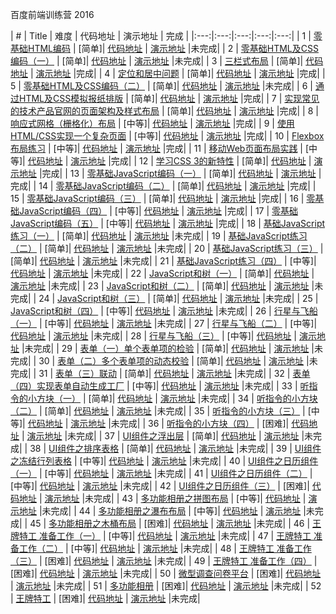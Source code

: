 百度前端训练营 2016 


| # | Title | 难度 | 代码地址 | 演示地址 | 完成 |
|:---:|:---:|:---:|:---:|:---:|
| 1 | [零基础HTML编码](http://ife.baidu.com/task/detail?taskId=1) | [简单]| [代码地址](https://github.com/Blet/ife/tree/gh-pages/2016/task1) | [演示地址](http://blet.github.io/ife/2016/task1) |未完成|
| 2 | [零基础HTML及CSS编码（一）](http://ife.baidu.com/task/detail?taskId=2) | [简单]| [代码地址](https://github.com/Blet/ife/tree/gh-pages/2016/task2) | [演示地址](http://blet.github.io/ife/2016/task2) |未完成|
| 3 | [三栏式布局](http://ife.baidu.com/task/detail?taskId=3) | [简单]| [代码地址](https://github.com/Blet/ife/tree/gh-pages/2016/task3) | [演示地址](http://blet.github.io/ife/2016/task3) |完成|
| 4 | [定位和居中问题](http://ife.baidu.com/task/detail?taskId=4) | [简单]| [代码地址](https://github.com/Blet/ife/tree/gh-pages/2016/task4) | [演示地址](http://blet.github.io/ife/2016/task4) |完成|
| 5 | [零基础HTML及CSS编码（二）](http://ife.baidu.com/task/detail?taskId=5) | [简单]| [代码地址](https://github.com/Blet/ife/tree/gh-pages/2016/task5) | [演示地址](http://blet.github.io/ife/2016/task5) |未完成|
| 6 | [通过HTML及CSS模拟报纸排版](http://ife.baidu.com/task/detail?taskId=6) | [简单]| [代码地址](https://github.com/Blet/ife/tree/gh-pages/2016/task6) | [演示地址](http://blet.github.io/ife/2016/task6) |完成|
| 7 | [实现常见的技术产品官网的页面架构及样式布局](http://ife.baidu.com/task/detail?taskId=7) | [简单]| [代码地址](https://github.com/Blet/ife/tree/gh-pages/2016/task7) | [演示地址](http://blet.github.io/ife/2016/task7) |完成|
| 8 | [响应式网格（栅格化）布局](http://ife.baidu.com/task/detail?taskId=8) | [中等]| [代码地址](https://github.com/Blet/ife/tree/gh-pages/2016/task8) | [演示地址](http://blet.github.io/ife/2016/task8) |完成|
| 9 | [使用HTML/CSS实现一个复杂页面](http://ife.baidu.com/task/detail?taskId=9) | [中等]| [代码地址](https://github.com/Blet/ife/tree/gh-pages/2016/task9) | [演示地址](http://blet.github.io/ife/2016/task9) |完成|
| 10 | [Flexbox 布局练习](http://ife.baidu.com/task/detail?taskId=10) | [中等]| [代码地址](https://github.com/Blet/ife/tree/gh-pages/2016/task10) | [演示地址](http://blet.github.io/ife/2016/task10) |完成|
| 11 | [移动Web页面布局实践](http://ife.baidu.com/task/detail?taskId=11) | [中等]| [代码地址](https://github.com/Blet/ife/tree/gh-pages/2016/task11) | [演示地址](http://blet.github.io/ife/2016/task11) |完成|
| 12 | [学习CSS 3的新特性](http://ife.baidu.com/task/detail?taskId=12) | [简单]| [代码地址](https://github.com/Blet/ife/tree/gh-pages/2016/task12) | [演示地址](http://blet.github.io/ife/2016/task12) |完成|
| 13 | [零基础JavaScript编码（一）](http://ife.baidu.com/task/detail?taskId=13) | [简单]| [代码地址](https://github.com/Blet/ife/tree/gh-pages/2016/task13) | [演示地址](http://blet.github.io/ife/2016/task13) |完成|
| 14 | [零基础JavaScript编码（二）](http://ife.baidu.com/task/detail?taskId=14) | [简单]| [代码地址](https://github.com/Blet/ife/tree/gh-pages/2016/task14) | [演示地址](http://blet.github.io/ife/2016/task14) |完成|
| 15 | [零基础JavaScript编码（三）](http://ife.baidu.com/task/detail?taskId=15) | [简单]| [代码地址](https://github.com/Blet/ife/tree/gh-pages/2016/task15) | [演示地址](http://blet.github.io/ife/2016/task15) |完成|
| 16 | [零基础JavaScript编码（四）](http://ife.baidu.com/task/detail?taskId=16) | [中等]| [代码地址](https://github.com/Blet/ife/tree/gh-pages/2016/task16) | [演示地址](http://blet.github.io/ife/2016/task16) |完成|
| 17 | [零基础JavaScript编码（五）](http://ife.baidu.com/task/detail?taskId=17) | [中等]| [代码地址](https://github.com/Blet/ife/tree/gh-pages/2016/task17) | [演示地址](http://blet.github.io/ife/2016/task17) |完成|
| 18 | [基础JavaScript练习（一）](http://ife.baidu.com/task/detail?taskId=18) | [简单]| [代码地址](https://github.com/Blet/ife/tree/gh-pages/2016/task18) | [演示地址](http://blet.github.io/ife/2016/task18) |未完成|
| 19 | [基础JavaScript练习（二）](http://ife.baidu.com/task/detail?taskId=19) | [简单]| [代码地址](https://github.com/Blet/ife/tree/gh-pages/2016/task19) | [演示地址](http://blet.github.io/ife/2016/task19) |未完成|
| 20 | [基础JavaScript练习（三）](http://ife.baidu.com/task/detail?taskId=20) | [简单]| [代码地址](https://github.com/Blet/ife/tree/gh-pages/2016/task20) | [演示地址](http://blet.github.io/ife/2016/task20) |未完成|
| 21 | [基础JavaScript练习（四）](http://ife.baidu.com/task/detail?taskId=21) | [中等]| [代码地址](https://github.com/Blet/ife/tree/gh-pages/2016/task21) | [演示地址](http://blet.github.io/ife/2016/task21) |未完成|
| 22 | [JavaScript和树（一）](http://ife.baidu.com/task/detail?taskId=22) | [简单]| [代码地址](https://github.com/Blet/ife/tree/gh-pages/2016/task22) | [演示地址](http://blet.github.io/ife/2016/task22) |未完成|
| 23 | [JavaScript和树（二）](http://ife.baidu.com/task/detail?taskId=23) | [简单]| [代码地址](https://github.com/Blet/ife/tree/gh-pages/2016/task23) | [演示地址](http://blet.github.io/ife/2016/task23) |未完成|
| 24 | [JavaScript和树（三）](http://ife.baidu.com/task/detail?taskId=24) | [简单]| [代码地址](https://github.com/Blet/ife/tree/gh-pages/2016/task24) | [演示地址](http://blet.github.io/ife/2016/task24) |未完成|
| 25 | [JavaScript和树（四）](http://ife.baidu.com/task/detail?taskId=25) | [中等]| [代码地址](https://github.com/Blet/ife/tree/gh-pages/2016/task25) | [演示地址](http://blet.github.io/ife/2016/task25) |未完成|
| 26 | [行星与飞船（一）](http://ife.baidu.com/task/detail?taskId=26) | [中等]| [代码地址](https://github.com/Blet/ife/tree/gh-pages/2016/task26) | [演示地址](http://blet.github.io/ife/2016/task26) |未完成|
| 27 | [行星与飞船（二）](http://ife.baidu.com/task/detail?taskId=27) | [中等]| [代码地址](https://github.com/Blet/ife/tree/gh-pages/2016/task27) | [演示地址](http://blet.github.io/ife/2016/task27) |未完成|
| 28 | [行星与飞船（三）](http://ife.baidu.com/task/detail?taskId=28) | [中等]| [代码地址](https://github.com/Blet/ife/tree/gh-pages/2016/task28) | [演示地址](http://blet.github.io/ife/2016/task28) |未完成|
| 29 | [表单（一）单个表单项的检验](http://ife.baidu.com/task/detail?taskId=29) | [简单]| [代码地址](https://github.com/Blet/ife/tree/gh-pages/2016/task29) | [演示地址](http://blet.github.io/ife/2016/task29) |未完成|
| 30 | [表单（二）多个表单项的动态校验](http://ife.baidu.com/task/detail?taskId=30) | [简单]| [代码地址](https://github.com/Blet/ife/tree/gh-pages/2016/task30) | [演示地址](http://blet.github.io/ife/2016/task30) |未完成|
| 31 | [表单（三）联动](http://ife.baidu.com/task/detail?taskId=31) | [简单]| [代码地址](https://github.com/Blet/ife/tree/gh-pages/2016/task31) | [演示地址](http://blet.github.io/ife/2016/task31) |未完成|
| 32 | [表单（四）实现表单自动生成工厂](http://ife.baidu.com/task/detail?taskId=32) | [中等]| [代码地址](https://github.com/Blet/ife/tree/gh-pages/2016/task32) | [演示地址](http://blet.github.io/ife/2016/task32) |未完成|
| 33 | [听指令的小方块（一）](http://ife.baidu.com/task/detail?taskId=33) | [简单]| [代码地址](https://github.com/Blet/ife/tree/gh-pages/2016/task33) | [演示地址](http://blet.github.io/ife/2016/task33) |未完成|
| 34 | [听指令的小方块（二）](http://ife.baidu.com/task/detail?taskId=34) | [简单]| [代码地址](https://github.com/Blet/ife/tree/gh-pages/2016/task34) | [演示地址](http://blet.github.io/ife/2016/task34) |未完成|
| 35 | [听指令的小方块（三）](http://ife.baidu.com/task/detail?taskId=35) | [中等]| [代码地址](https://github.com/Blet/ife/tree/gh-pages/2016/task35) | [演示地址](http://blet.github.io/ife/2016/task35) |未完成|
| 36 | [听指令的小方块（四）](http://ife.baidu.com/task/detail?taskId=36) | [困难]| [代码地址](https://github.com/Blet/ife/tree/gh-pages/2016/task36) | [演示地址](http://blet.github.io/ife/2016/task36) |未完成|
| 37 | [UI组件之浮出层](http://ife.baidu.com/task/detail?taskId=37) | [简单]| [代码地址](https://github.com/Blet/ife/tree/gh-pages/2016/task37) | [演示地址](http://blet.github.io/ife/2016/task37) |未完成|
| 38 | [UI组件之排序表格](http://ife.baidu.com/task/detail?taskId=38) | [简单]| [代码地址](https://github.com/Blet/ife/tree/gh-pages/2016/task38) | [演示地址](http://blet.github.io/ife/2016/task38) |未完成|
| 39 | [UI组件之冻结行列表格](http://ife.baidu.com/task/detail?taskId=39) | [中等]| [代码地址](https://github.com/Blet/ife/tree/gh-pages/2016/task39) | [演示地址](http://blet.github.io/ife/2016/task39) |未完成|
| 40 | [UI组件之日历组件（一）](http://ife.baidu.com/task/detail?taskId=40) | [中等]| [代码地址](https://github.com/Blet/ife/tree/gh-pages/2016/task40) | [演示地址](http://blet.github.io/ife/2016/task40) |未完成|
| 41 | [UI组件之日历组件（二）](http://ife.baidu.com/task/detail?taskId=41) | [中等]| [代码地址](https://github.com/Blet/ife/tree/gh-pages/2016/task41) | [演示地址](http://blet.github.io/ife/2016/task41) |未完成|
| 42 | [UI组件之日历组件（三）](http://ife.baidu.com/task/detail?taskId=42) | [困难]| [代码地址](https://github.com/Blet/ife/tree/gh-pages/2016/task42) | [演示地址](http://blet.github.io/ife/2016/task42) |未完成|
| 43 | [多功能相册之拼图布局](http://ife.baidu.com/task/detail?taskId=43) | [中等]| [代码地址](https://github.com/Blet/ife/tree/gh-pages/2016/task43) | [演示地址](http://blet.github.io/ife/2016/task43) |未完成|
| 44 | [多功能相册之瀑布布局](http://ife.baidu.com/task/detail?taskId=44) | [中等]| [代码地址](https://github.com/Blet/ife/tree/gh-pages/2016/task44) | [演示地址](http://blet.github.io/ife/2016/task44) |未完成|
| 45 | [多功能相册之木桶布局](http://ife.baidu.com/task/detail?taskId=45) | [困难]| [代码地址](https://github.com/Blet/ife/tree/gh-pages/2016/task45) | [演示地址](http://blet.github.io/ife/2016/task45) |未完成|
| 46 | [王牌特工 准备工作（一）](http://ife.baidu.com/task/detail?taskId=46) | [中等]| [代码地址](https://github.com/Blet/ife/tree/gh-pages/2016/task46) | [演示地址](http://blet.github.io/ife/2016/task46) |未完成|
| 47 | [王牌特工 准备工作（二）](http://ife.baidu.com/task/detail?taskId=47) | [中等]| [代码地址](https://github.com/Blet/ife/tree/gh-pages/2016/task47) | [演示地址](http://blet.github.io/ife/2016/task47) |未完成|
| 48 | [王牌特工 准备工作（三）](http://ife.baidu.com/task/detail?taskId=48) | [困难]| [代码地址](https://github.com/Blet/ife/tree/gh-pages/2016/task48) | [演示地址](http://blet.github.io/ife/2016/task48) |未完成|
| 49 | [王牌特工 准备工作（四）](http://ife.baidu.com/task/detail?taskId=49) | [困难]| [代码地址](https://github.com/Blet/ife/tree/gh-pages/2016/task49) | [演示地址](http://blet.github.io/ife/2016/task49) |未完成|
| 50 | [微型调查问卷平台](http://ife.baidu.com/task/detail?taskId=50) | [困难]| [代码地址](https://github.com/Blet/ife/tree/gh-pages/2016/task50) | [演示地址](http://blet.github.io/ife/2016/task50) |未完成|
| 51 | [多功能相册](http://ife.baidu.com/task/detail?taskId=51) | [困难]| [代码地址](https://github.com/Blet/ife/tree/gh-pages/2016/task51) | [演示地址](http://blet.github.io/ife/2016/task51) |未完成|
| 52 | [王牌特工](http://ife.baidu.com/task/detail?taskId=52) | [困难]| [代码地址](https://github.com/Blet/ife/tree/gh-pages/2016/task52) | [演示地址](http://blet.github.io/ife/2016/task52) |未完成|